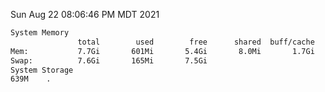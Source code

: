 Sun Aug 22 08:06:46 PM MDT 2021
```bash
System Memory
               total        used        free      shared  buff/cache   available
Mem:           7.7Gi       601Mi       5.4Gi       8.0Mi       1.7Gi       6.7Gi
Swap:          7.6Gi       165Mi       7.5Gi
System Storage
639M	.
```
```bash
